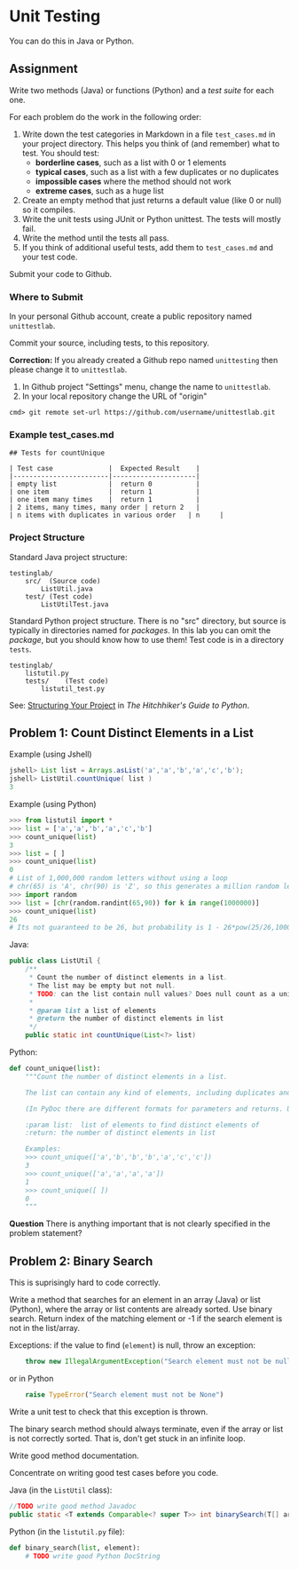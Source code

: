 # Unit Testing

You can do this in Java or Python.

## Assignment

Write two methods (Java) or functions (Python) and a *test suite* for each one.

For each problem do the work in the following order:
1. Write down the test categories in Markdown in a file `test_cases.md` in your project directory.  This helps you think of (and remember) what to test.  You should test:
   * **borderline cases**, such as a list with 0 or 1 elements
   * **typical cases**, such as a list with a few duplicates or no duplicates
   * **impossible cases** where the method should not work
   * **extreme cases**, such as a huge list
2. Create an empty method that just returns a default value (like 0 or null) so it compiles.
3. Write the unit tests using JUnit or Python unittest.  The tests will mostly fail.
4. Write the method until the tests all pass.
5. If you think of additional useful tests, add them to `test_cases.md` and your test code.

Submit your code to Github.

### Where to Submit

In your personal Github account, create a public repository named `unittestlab`.

Commit your source, including tests, to this repository.

**Correction:**  If you already created a Github repo named `unittesting` then please change it to `unittestlab`.

1. In Github project "Settings" menu, change the name to `unittestlab`.
2. In your local repository change the URL of "origin"
```
cmd> git remote set-url https://github.com/username/unittestlab.git
```

### Example test_cases.md

```
## Tests for countUnique

| Test case              |  Expected Result    |
|------------------------|---------------------|
| empty list             |  return 0           |
| one item               |  return 1           |
| one item many times    |  return 1           |
| 2 items, many times, many order | return 2   |
| n items with duplicates in various order   | n     |
```

### Project Structure

Standard Java project structure:
```
testinglab/
    src/  (Source code)
        ListUtil.java
    test/ (Test code)
        ListUtilTest.java
```
Standard Python project structure.  There is no "src" directory, but source is typically in directories named for *packages*. In this lab you can omit the *package*, but you should know how to use them!  Test code is in a directory `tests`.
```
testinglab/
    listutil.py
    tests/    (Test code)
        listutil_test.py
```
See: [Structuring Your Project](https://docs.python-guide.org/writing/structure/) in *The Hitchhiker's Guide to Python*.

## Problem 1: Count Distinct Elements in a List

Example (using Jshell)
```java
jshell> List list = Arrays.asList('a','a','b','a','c','b');
jshell> ListUtil.countUnique( list )
3
```

Example (using Python)
```python
>>> from listutil import *
>>> list = ['a','a','b','a','c','b']
>>> count_unique(list)
3
>>> list = [ ]
>>> count_unique(list) 
0
# List of 1,000,000 random letters without using a loop
# chr(65) is 'A', chr(90) is 'Z', so this generates a million random letters
>>> import random
>>> list = [chr(random.randint(65,90)) for k in range(1000000)]
>>> count_unique(list)
26
# Its not guaranteed to be 26, but probability is 1 - 26*pow(25/26,1000000)
```

Java:
```java
public class ListUtil {
    /**
     * Count the number of distinct elements in a list.
     * The list may be empty but not null.
     * TODO: can the list contain null values? Does null count as a unique element?
     *
     * @param list a list of elements
     * @return the number of distinct elements in list
     */
    public static int countUnique(List<?> list)
```

Python:
```python
def count_unique(list):
    """Count the number of distinct elements in a list.

    The list can contain any kind of elements, including duplicates and nulls in any order.

    (In PyDoc there are different formats for parameters and returns. Use what you prefer.)

    :param list:  list of elements to find distinct elements of
    :return: the number of distinct elements in list

    Examples:
    >>> count_unique(['a','b','b','b','a','c','c'])
    3
    >>> count_unique(['a','a','a','a'])
    1
    >>> count_unique([ ])
    0
    """
```

**Question**  There is anything important that is not clearly specified in the problem
statement?

## Problem 2: Binary Search

This is suprisingly hard to code correctly.

Write a method that searches for an element in an array (Java) or list (Python), where the array or list contents are already sorted.  Use binary search.  Return index of the matching element or -1 if the search element is not in the list/array.

Exceptions: if the value to find (`element`) is null, throw an exception:
```java
    throw new IllegalArgumentException("Search element must not be null");
```
or in Python
```python
    raise TypeError("Search element must not be None")
```
Write a unit test to check that this exception is thrown.

The binary search method should always terminate, even if the array or list is not correctly sorted.  That is, don't get stuck in an infinite loop.

Write good method documentation.

Concentrate on writing good test cases before you code.

Java (in the `ListUtil` class):
```java
//TODO write good method Javadoc
public static <T extends Comparable<? super T>> int binarySearch(T[] array, T element)
```

Python (in the `listutil.py` file):
```python
def binary_search(list, element):
    # TODO write good Python DocString
```
